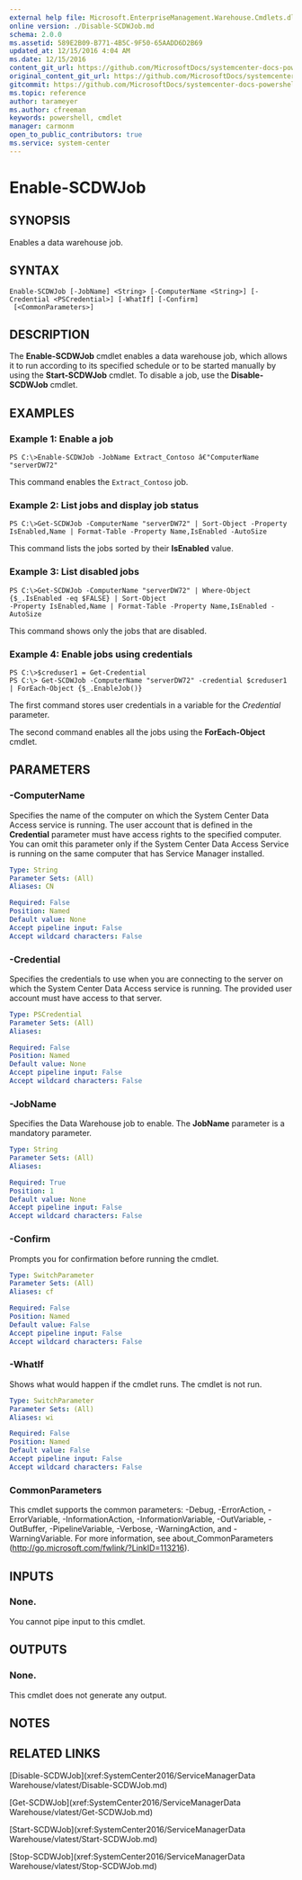 ```yaml
---
external help file: Microsoft.EnterpriseManagement.Warehouse.Cmdlets.dll-Help.xml
online version: ./Disable-SCDWJob.md
schema: 2.0.0
ms.assetid: 589E2B09-B771-4B5C-9F50-65AADD6D2B69
updated_at: 12/15/2016 4:04 AM
ms.date: 12/15/2016
content_git_url: https://github.com/MicrosoftDocs/systemcenter-docs-powershell/blob/master/systemcenter-cmdlets/SystemCenter2016/ServiceManagerData%20Warehouse/vlatest/Enable-SCDWJob.md
original_content_git_url: https://github.com/MicrosoftDocs/systemcenter-docs-powershell/blob/master/systemcenter-cmdlets/SystemCenter2016/ServiceManagerData%20Warehouse/vlatest/Enable-SCDWJob.md
gitcommit: https://github.com/MicrosoftDocs/systemcenter-docs-powershell/blob/7df4508c7b907a214e6a8eca76037b06065ef078/systemcenter-cmdlets/SystemCenter2016/ServiceManagerData%20Warehouse/vlatest/Enable-SCDWJob.md
ms.topic: reference
author: tarameyer
ms.author: cfreeman
keywords: powershell, cmdlet
manager: carmonm
open_to_public_contributors: true
ms.service: system-center
---
```


# Enable-SCDWJob

## SYNOPSIS
Enables a data warehouse job.

## SYNTAX

```
Enable-SCDWJob [-JobName] <String> [-ComputerName <String>] [-Credential <PSCredential>] [-WhatIf] [-Confirm]
 [<CommonParameters>]
```

## DESCRIPTION
The **Enable-SCDWJob** cmdlet enables a data warehouse job, which allows it to run according to its specified schedule or to be started manually by using the **Start-SCDWJob** cmdlet.
To disable a job, use the **Disable-SCDWJob** cmdlet.

## EXAMPLES

### Example 1: Enable a job
```
PS C:\>Enable-SCDWJob -JobName Extract_Contoso â€"ComputerName "serverDW72"
```

This command enables the `Extract_Contoso` job.

### Example 2: List jobs and display job status
```
PS C:\>Get-SCDWJob -ComputerName "serverDW72" | Sort-Object -Property IsEnabled,Name | Format-Table -Property Name,IsEnabled -AutoSize
```

This command lists the jobs sorted by their **IsEnabled** value.

### Example 3: List disabled jobs
```
PS C:\>Get-SCDWJob -ComputerName "serverDW72" | Where-Object {$_.IsEnabled -eq $FALSE} | Sort-Object
-Property IsEnabled,Name | Format-Table -Property Name,IsEnabled -AutoSize
```

This command shows only the jobs that are disabled.

### Example 4: Enable jobs using credentials
```
PS C:\>$creduser1 = Get-Credential
PS C:\> Get-SCDWJob -ComputerName "serverDW72" -credential $creduser1 | ForEach-Object {$_.EnableJob()}
```

The first command stores user credentials in a variable for the *Credential* parameter.

The second command enables all the jobs using the **ForEach-Object** cmdlet.

## PARAMETERS

### -ComputerName
Specifies the name of the computer on which the System Center Data Access service is running.
The user account that is defined in the **Credential** parameter must have access rights to the specified computer.
You can omit this parameter only if the System Center Data Access Service is running on the same computer that has Service Manager installed.

```yaml
Type: String
Parameter Sets: (All)
Aliases: CN

Required: False
Position: Named
Default value: None
Accept pipeline input: False
Accept wildcard characters: False
```

### -Credential
Specifies the credentials to use when you are connecting to the server on which the System Center Data Access service is running.
The provided user account must have access to that server.

```yaml
Type: PSCredential
Parameter Sets: (All)
Aliases: 

Required: False
Position: Named
Default value: None
Accept pipeline input: False
Accept wildcard characters: False
```

### -JobName
Specifies the Data Warehouse job to enable.
The **JobName** parameter is a mandatory parameter.

```yaml
Type: String
Parameter Sets: (All)
Aliases: 

Required: True
Position: 1
Default value: None
Accept pipeline input: False
Accept wildcard characters: False
```

### -Confirm
Prompts you for confirmation before running the cmdlet.

```yaml
Type: SwitchParameter
Parameter Sets: (All)
Aliases: cf

Required: False
Position: Named
Default value: False
Accept pipeline input: False
Accept wildcard characters: False
```

### -WhatIf
Shows what would happen if the cmdlet runs.
The cmdlet is not run.

```yaml
Type: SwitchParameter
Parameter Sets: (All)
Aliases: wi

Required: False
Position: Named
Default value: False
Accept pipeline input: False
Accept wildcard characters: False
```

### CommonParameters
This cmdlet supports the common parameters: -Debug, -ErrorAction, -ErrorVariable, -InformationAction, -InformationVariable, -OutVariable, -OutBuffer, -PipelineVariable, -Verbose, -WarningAction, and -WarningVariable. For more information, see about_CommonParameters (http://go.microsoft.com/fwlink/?LinkID=113216).

## INPUTS

### None.
You cannot pipe input to this cmdlet.

## OUTPUTS

### None.
This cmdlet does not generate any output.

## NOTES

## RELATED LINKS

[Disable-SCDWJob](xref:SystemCenter2016/ServiceManagerData Warehouse/vlatest/Disable-SCDWJob.md)

[Get-SCDWJob](xref:SystemCenter2016/ServiceManagerData Warehouse/vlatest/Get-SCDWJob.md)

[Start-SCDWJob](xref:SystemCenter2016/ServiceManagerData Warehouse/vlatest/Start-SCDWJob.md)

[Stop-SCDWJob](xref:SystemCenter2016/ServiceManagerData Warehouse/vlatest/Stop-SCDWJob.md)

